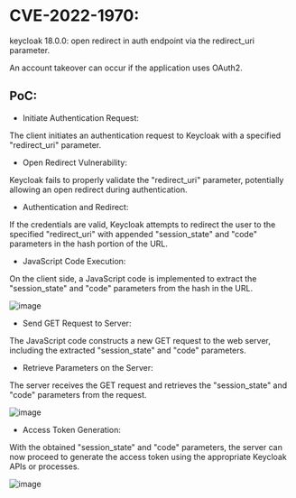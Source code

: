 # CVE-2022-1970:

keycloak 18.0.0: open redirect in auth endpoint via the redirect_uri parameter.

An account takeover can occur if the application uses OAuth2.

## PoC:

- Initiate Authentication Request:

The client initiates an authentication request to Keycloak with a specified "redirect_uri" parameter.

- Open Redirect Vulnerability:

Keycloak fails to properly validate the "redirect_uri" parameter, potentially allowing an open redirect during authentication.

- Authentication and Redirect:

If the credentials are valid, Keycloak attempts to redirect the user to the specified "redirect_uri" with appended "session_state" and "code" parameters in the hash portion of the URL.

- JavaScript Code Execution:

On the client side, a JavaScript code is implemented to extract the "session_state" and "code" parameters from the hash in the URL.

![image](https://github.com/j4k0m/godkiller/assets/48088579/eda5c9ab-0b08-4b54-8a91-b80ab601d216)


- Send GET Request to Server:

The JavaScript code constructs a new GET request to the web server, including the extracted "session_state" and "code" parameters.

- Retrieve Parameters on the Server:

The server receives the GET request and retrieves the "session_state" and "code" parameters from the request.

![image](https://github.com/j4k0m/godkiller/assets/48088579/7e8076c9-4e73-4718-9a23-034cfb413e15)


- Access Token Generation:

With the obtained "session_state" and "code" parameters, the server can now proceed to generate the access token using the appropriate Keycloak APIs or processes.

![image](https://github.com/j4k0m/godkiller/assets/48088579/2b267315-c41a-44b9-a061-72c8d6ae5e0b)

